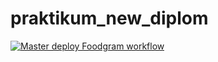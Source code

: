# praktikum_new_diplom
[![Master deploy Foodgram workflow](https://github.com/eslupmi101/foodgram-project-react/actions/workflows/master.yml/badge.svg?branch=master)](https://github.com/eslupmi101/foodgram-project-react/actions/workflows/master.yml)
